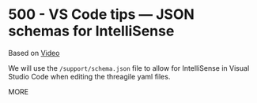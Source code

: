 # 500 - VS Code tips — JSON schemas for IntelliSense

Based on [Video](https://www.youtube.com/watch?v=m30JiCuW42U)

We will use the ```/support/schema.json``` file to allow for IntelliSense in Visual Studio Code when editing the threagile yaml files.

MORE